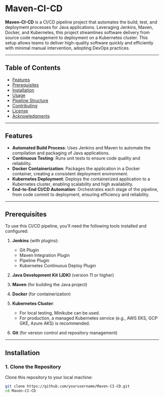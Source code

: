 # Maven-CI-CD

**Maven-CI-CD** is a CI/CD pipeline project that automates the build, test, and deployment processes for Java applications. Leveraging Jenkins, Maven, Docker, and Kubernetes, this project streamlines software delivery from source code management to deployment on a Kubernetes cluster. This setup allows teams to deliver high-quality software quickly and efficiently with minimal manual intervention, adopting DevOps practices.

---

## Table of Contents

- [Features](#features)
- [Prerequisites](#prerequisites)
- [Installation](#installation)
- [Usage](#usage)
- [Pipeline Structure](#pipeline-structure)
- [Contributing](#contributing)
- [License](#license)
- [Acknowledgments](#acknowledgments)

---

## Features

- **Automated Build Process**: Uses Jenkins and Maven to automate the compilation and packaging of Java applications.
- **Continuous Testing**: Runs unit tests to ensure code quality and reliability.
- **Docker Containerization**: Packages the application in a Docker container, creating a consistent deployment environment.
- **Kubernetes Deployment**: Deploys the containerized application to a Kubernetes cluster, enabling scalability and high availability.
- **End-to-End CI/CD Automation**: Orchestrates each stage of the pipeline, from code commit to deployment, ensuring efficiency and reliability.

---

## Prerequisites

To use this CI/CD pipeline, you’ll need the following tools installed and configured:

1. **Jenkins** (with plugins):
   - Git Plugin
   - Maven Integration Plugin
   - Pipeline Plugin
   - Kubernetes Continuous Deploy Plugin

2. **Java Development Kit (JDK)** (version 11 or higher)
3. **Maven** (for building the Java project)
4. **Docker** (for containerization)
5. **Kubernetes Cluster**:
   - For local testing, Minikube can be used.
   - For production, a managed Kubernetes service (e.g., AWS EKS, GCP GKE, Azure AKS) is recommended.
6. **Git** (for version control and repository management)

---

## Installation

### 1. Clone the Repository

Clone this repository to your local machine:

```bash
git clone https://github.com/yourusername/Maven-CI-CD.git
cd Maven-CI-CD

